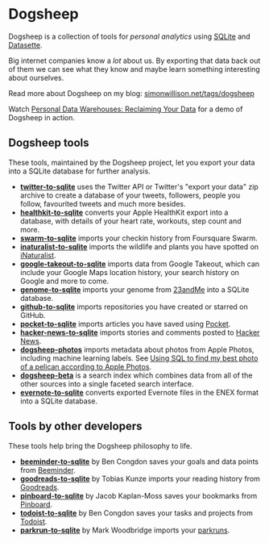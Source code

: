 # Dogsheep

Dogsheep is a collection of tools for *personal analytics* using [SQLite](https://www.sqlite.org/) and [Datasette](https://github.com/simonw/datasette).

Big internet companies know a *lot* about us. By exporting that data back out of them we can see what they know and maybe learn something interesting about ourselves.

Read more about Dogsheep on my blog: [simonwillison.net/tags/dogsheep](https://simonwillison.net/tags/dogsheep/)

Watch [Personal Data Warehouses: Reclaiming Your Data](https://simonwillison.net/2020/Nov/14/personal-data-warehouses/) for a demo  of Dogsheep in action.

## Dogsheep tools

These tools, maintained by the Dogsheep project, let you export your data into a SQLite database for further analysis.

* **[twitter-to-sqlite](https://github.com/dogsheep/twitter-to-sqlite)** uses the Twitter API or Twitter's "export your data" zip archive to create a database of your tweets, followers, people you follow, favourited tweets and much more besides.
* **[healthkit-to-sqlite](https://github.com/dogsheep/healthkit-to-sqlite)** converts your Apple HealthKit export into a database, with details of your heart rate, workouts, step count and more.
* **[swarm-to-sqlite](https://github.com/dogsheep/swarm-to-sqlite)** imports your checkin history from Foursquare Swarm.
* **[inaturalist-to-sqlite](https://github.com/dogsheep/inaturalist-to-sqlite)** imports the wildlife and plants you have spotted on [iNaturalist](https://www.inaturalist.org/).
* **[google-takeout-to-sqlite](https://github.com/dogsheep/google-takeout-to-sqlite)** imports data from Google Takeout, which can include your Google Maps location history, your search history on Google and more to come.
* **[genome-to-sqlite](https://github.com/dogsheep/genome-to-sqlite)** imports your genome from [23andMe](https://www.23andme.com/) into a SQLite database.
* **[github-to-sqlite](https://github.com/dogsheep/github-to-sqlite)** imports repositories you have created or starred on GitHub.
* **[pocket-to-sqlite](https://github.com/dogsheep/pocket-to-sqlite)** imports articles you have saved using [Pocket](https://getpocket.com/).
* **[hacker-news-to-sqlite](https://github.com/dogsheep/hacker-news-to-sqlite)** imports stories and comments posted to [Hacker News](https://news.ycombinator.com/).
* **[dogsheep-photos](https://github.com/dogsheep/dogsheep-photos)** imports metadata about photos from Apple Photos, including machine learning labels. See [Using SQL to find my best photo of a pelican according to Apple Photos](https://simonwillison.net/2020/May/21/dogsheep-photos/).
* **[dogsheep-beta](https://github.com/dogsheep/dogsheep-beta)** is a search index which combines data from all of the other sources into a single faceted search interface.
* **[evernote-to-sqlite](https://github.com/dogsheep/evernote-to-sqlite)** converts exported Evernote files in the ENEX format into a SQLite database.

## Tools by other developers

These tools help bring the Dogsheep philosophy to life.

* **[beeminder-to-sqlite](https://github.com/bcongdon/beeminder-to-sqlite)** by Ben Congdon saves your goals and data points from [Beeminder](https://www.beeminder.com/).
* **[goodreads-to-sqlite](https://github.com/rixx/goodreads-to-sqlite)** by Tobias Kunze imports your reading history from [Goodreads](https://www.goodreads.com/).
* **[pinboard-to-sqlite](https://github.com/jacobian/pinboard-to-sqlite)** by Jacob Kaplan-Moss saves your bookmarks from [Pinboard](https://pinboard.in/).
* **[todoist-to-sqlite](https://github.com/bcongdon/todoist-to-sqlite)** by Ben Congdon saves your tasks and projects from [Todoist](https://todoist.com/).
* **[parkrun-to-sqlite](https://github.com/mrw34/parkrun-to-sqlite)** by Mark Woodbridge imports your [parkruns](https://www.parkrun.com).